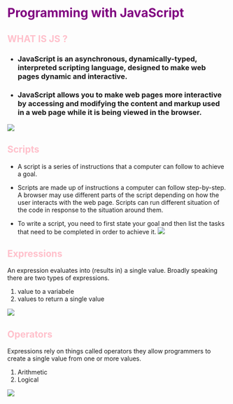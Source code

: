 
# <span style="color:purple">Programming with JavaScript </span>



## <span style ="color:pink">WHAT IS JS ?</span>

* ### JavaScript is an asynchronous, dynamically-typed, interpreted scripting language, designed to make web pages dynamic and interactive.


* ### JavaScript allows you to make web pages more interactive by accessing and modifying the content and markup used in a web page while it is being viewed in the browser.
![](https://thumbs.dreamstime.com/b/ilustra%C3%A7%C3%A3o-do-vetor-conceito-javascript-programadores-que-usam-linguagem-de-programa%C3%A7%C3%A3o-no-computador-pessoa-min%C3%BAsculo-138455858.jpg)

##  <span style ="color:pink">Scripts</span>
* A script is a series of instructions that a computer can follow to achieve a goal.

* Scripts are made up of instructions a computer can follow step-by-step. A browser may use different parts of the script depending on how the user interacts with the web page. Scripts can run different situation of the code in response to the situation around them.
* To write a script, you need to first state your goal and then list the tasks that need to be completed in order to achieve it.
![](https://miro.medium.com/max/12000/0*7QUpKvHVkIAO3FIy)

##  <span style ="color:pink">Expressions</span>

An expression evaluates into (results in) a single value. Broadly speaking
there are two types of expressions.
1. value to a variabele
2. values to return a
single value

![](https://hi-static.z-dn.net/files/ddb/a6edc7486aab4bf6490999ac73e6787c.jpg)

##   <span style ="color:pink">Operators</span>
Expressions rely on things called operators they allow programmers to
create a single value from one or more values.

1. Arithmetic 
2. Logical

![](https://media.geeksforgeeks.org/wp-content/uploads/arithmetic-operators.png)


